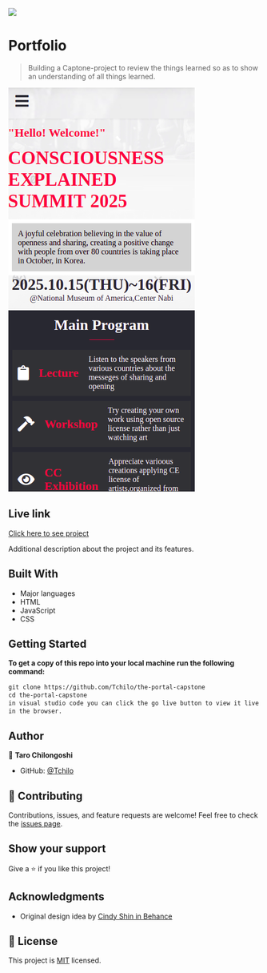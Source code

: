 ![](https://img.shields.io/badge/Microverse-blueviolet)

# Portfolio

> Building a Captone-project to review the things learned so as to show an understanding of all things learned.



![screenshot](capstone.png)

## Live link
[Click here to see project](https://tchilo.github.io/Portfolio/)

Additional description about the project and its features.

## Built With

- Major languages
- HTML
- JavaScript
- CSS


## Getting Started

**To get a copy of this repo into your local machine run the following command:**
```
git clone https://github.com/Tchilo/the-portal-capstone 
cd the-portal-capstone
in visual studio code you can click the go live button to view it live in the browser.
```

## Author

👤 **Taro Chilongoshi**

- GitHub: [@Tchilo](https://github.com/Tchilo)



## 🤝 Contributing

Contributions, issues, and feature requests are welcome!
Feel free to check the [issues page](../../issues/).

## Show your support

Give a ⭐️ if you like this project!

## Acknowledgments
- Original design idea by
[Cindy Shin in Behance](https://www.behance.net/adagio07)

## 📝 License

This project is [MIT](./MIT.md) licensed.
